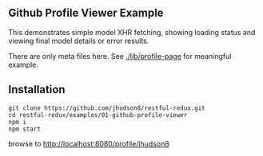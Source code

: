 Github Profile Viewer Example
--------------------------------------------------------
This demonstrates simple model XHR fetching, showing loading status and viewing final model details or error results.

There are only meta files here.  See [./lib/profile-page](./lib/profile-page) for meaningful example.


## Installation
```
git clone https://github.com/jhudson8/restful-redux.git
cd restful-redux/examples/01-github-profile-viewer
npm i
npm start
```
browse to [http://localhost:8080/profile/jhudson8](http://localhost:8080/profile/jhudson8)
